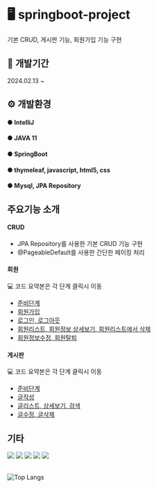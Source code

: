 
# 🖥 springboot-project
기본 CRUD, 게시판 기능, 회원가입 기능 구현

## 📆 개발기간
2024.02.13 ~ 

## ⚙ 개발환경
#### ● IntelliJ 
#### ● JAVA 11
#### ● SpringBoot 
#### ● thymeleaf, javascript, html5, css 
#### ● Mysql, JPA Repository

## 주요기능 소개

#### CRUD
- JPA Repository를 사용한 기본 CRUD 기능 구현
- @PageableDefault를 사용한 간단한 페이징 처리

#### 회원
💻 코드 요약본은 각 단계 클릭시 이동
- [준비단계](https://github.com/kimhyunjung0925/board2/wiki/%ED%9A%8C%EC%9B%90%EA%B8%B0%EB%8A%A5%EA%B5%AC%ED%98%84-1.-entity,-dto,-repository,-Controller,-Service-%EC%83%9D%EC%84%B1)
- [회원가입](https://github.com/kimhyunjung0925/board2/wiki/%ED%9A%8C%EC%9B%90%EA%B0%80%EC%9E%85)
- [로그인, 로그아웃](https://github.com/kimhyunjung0925/board2/wiki/%EB%A1%9C%EA%B7%B8%EC%9D%B8,-%EB%A1%9C%EA%B7%B8%EC%95%84%EC%9B%83)
- [회원리스트, 회원정보 상세보기, 회원리스트에서 삭제](https://github.com/kimhyunjung0925/board2/wiki/%ED%9A%8C%EC%9B%90%EA%B8%B0%EB%8A%A5%EA%B5%AC%ED%98%84-3.-%ED%9A%8C%EC%9B%90%EC%A0%95%EB%B3%B4-%EC%83%81%EC%84%B8%EB%B3%B4%EA%B8%B0,-%ED%9A%8C%EC%9B%90%EC%A0%95%EB%B3%B4%EC%88%98%EC%A0%95)
- [회원정보수정, 회원탈퇴](https://github.com/kimhyunjung0925/board2/wiki/%ED%9A%8C%EC%9B%90%EA%B8%B0%EB%8A%A5%EA%B5%AC%ED%98%84-5.%ED%9A%8C%EC%9B%90%EC%A0%95%EB%B3%B4%EC%88%98%EC%A0%95,-%ED%9A%8C%EC%9B%90%ED%83%88%ED%87%B4)

#### 게시판
💻 코드 요약본은 각 단계 클릭시 이동
- [준비단계]()
- [글작성]()
- [글리스트, 상세보기, 검색]()
- [글수정, 글삭제]()

## 기타
<div>
  <img src="https://img.shields.io/badge/spring-%236DB33F.svg?style=for-the-badge&logo=springboot&logoColor=white" />
  <img src="https://img.shields.io/badge/java-%23ED8B00.svg?style=for-the-badge&logo=openjdk&logoColor=white" />
  <img src="https://img.shields.io/badge/html5-%23E34F26.svg?style=for-the-badge&logo=html5&logoColor=white" />
  <img src="https://img.shields.io/badge/css3-%231572B6.svg?style=for-the-badge&logo=css3&logoColor=white" />
  <img src="https://img.shields.io/badge/javascript-%23323330.svg?style=for-the-badge&logo=javascript&logoColor=%23F7DF1E" />
</div>

<br/>

![Top Langs](https://github-readme-stats.vercel.app/api/top-langs/?username=kimhyunjung0925&layout=compact)


